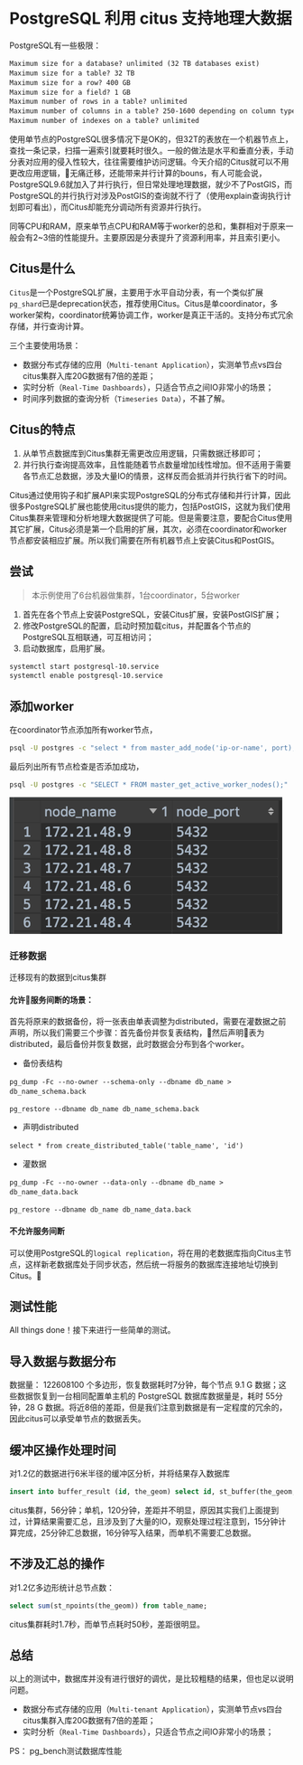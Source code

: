 # PostgreSQL 利用 citus 支持地理大数据

PostgreSQL有一些极限：

```txt
Maximum size for a database? unlimited (32 TB databases exist)
Maximum size for a table? 32 TB
Maximum size for a row? 400 GB
Maximum size for a field? 1 GB
Maximum number of rows in a table? unlimited
Maximum number of columns in a table? 250-1600 depending on column types
Maximum number of indexes on a table? unlimited
```

使用单节点的PostgreSQL很多情况下是OK的，但32T的表放在一个机器节点上，查找一条记录，扫描一遍索引就要耗时很久。一般的做法是水平和垂直分表，手动分表对应用的侵入性较大，往往需要维护访问逻辑。今天介绍的Citus就可以不用更改应用逻辑，无痛迁移，还能带来并行计算的bouns，有人可能会说，PostgreSQL9.6就加入了并行执行，但日常处理地理数据，就少不了PostGIS，而PostgreSQL的并行执行对涉及PostGIS的查询就不行了（使用explain查询执行计划即可看出），而Citus却能充分调动所有资源并行执行。

同等CPU和RAM，原来单节点CPU和RAM等于worker的总和，集群相对于原来一般会有2~3倍的性能提升。主要原因是分表提升了资源利用率，并且索引更小。

## Citus是什么

`Citus`是一个PostgreSQL扩展，主要用于水平自动分表，有一个类似扩展`pg_shard`已是deprecation状态，推荐使用Citus。Citus是单coordinator，多worker架构，coordinator统筹协调工作，worker是真正干活的。支持分布式冗余存储，并行查询计算。

三个主要使用场景：

- 数据分布式存储的应用（`Multi-tenant Application`），实测单节点vs四台citus集群入库20G数据有7倍的差距；
- 实时分析（`Real-Time Dashboards`），只适合节点之间IO非常小的场景；
- 时间序列数据的查询分析（`Timeseries Data`），不甚了解。

## Citus的特点

1. 从单节点数据库到Citus集群无需更改应用逻辑，只需数据迁移即可；
2. 并行执行查询提高效率，且性能随着节点数量增加线性增加。但不适用于需要各节点汇总数据，涉及大量IO的情景，这样反而会抵消并行执行省下的时间。

Citus通过使用钩子和扩展API来实现PostgreSQL的分布式存储和并行计算，因此很多PostgreSQL扩展也能使用citus提供的能力，包括PostGIS，这就为我们使用Citus集群来管理和分析地理大数据提供了可能。但是需要注意，要配合Citus使用其它扩展，Citus必须是第一个启用的扩展，其次，必须在coordinator和worker节点都安装相应扩展。所以我们需要在所有机器节点上安装Citus和PostGIS。

## 尝试

> 本示例使用了6台机器做集群，1台coordinator，5台worker

1. 首先在各个节点上安装PostgreSQL，安装Citus扩展，安装PostGIS扩展；
2. 修改PostgreSQL的配置，启动时预加载citus，并配置各个节点的PostgreSQL互相联通，可互相访问；
3. 启动数据库，启用扩展。

```sh
systemctl start postgresql-10.service
systemctl enable postgresql-10.service
```

## 添加worker

在coordinator节点添加所有worker节点，

```sh
psql -U postgres -c "select * from master_add_node('ip-or-name', port);"
```

最后列出所有节点检查是否添加成功，

```sh
psql -U postgres -c "SELECT * FROM master_get_active_worker_nodes();"
```

![所有worker节点](./image/citus-01.png)

### 迁移数据

迁移现有的数据到citus集群

#### 允许服务间断的场景：

首先将原来的数据备份，将一张表由单表调整为distributed，需要在灌数据之前声明，所以我们需要三个步骤：首先备份并恢复表结构，然后声明表为distributed，最后备份并恢复数据，此时数据会分布到各个worker。

- 备份表结构

`pg_dump -Fc --no-owner --schema-only --dbname db_name > db_name_schema.back`

`pg_restore --dbname db_name db_name_schema.back`

- 声明distributed

`select * from create_distributed_table('table_name', 'id')`

- 灌数据

`pg_dump -Fc --no-owner --data-only --dbname db_name > db_name_data.back`

`pg_restore --dbname db_name db_name_data.back`

#### 不允许服务间断

可以使用PostgreSQL的`logical replication`，将在用的老数据库指向Citus主节点，这样新老数据库处于同步状态，然后统一将服务的数据库连接地址切换到Citus。

## 测试性能

All things done！接下来进行一些简单的测试。

## 导入数据与数据分布

数据量： 122608100 个多边形，恢复数据耗时7分钟，每个节点 9.1 G 数据；这些数据恢复到一台相同配置单主机的 PostgreSQL 数据库数据量是，耗时 55分钟，28 G 数据。将近8倍的差距，但是我们注意到数据是有一定程度的冗余的，因此citus可以承受单节点的数据丢失。

## 缓冲区操作处理时间

对1.2亿的数据进行6米半径的缓冲区分析，并将结果存入数据库

```sql
insert into buffer_result (id, the_geom) select id, st_buffer(the_geom, 6) as the_geom from table_name;
```

citus集群，56分钟；单机，120分钟，差距并不明显，原因其实我们上面提到过，计算结果需要汇总，且涉及到了大量的IO，观察处理过程注意到，15分钟计算完成，25分钟汇总数据，16分钟写入结果，而单机不需要汇总数据。

## 不涉及汇总的操作

对1.2亿多边形统计总节点数：

```sql
select sum(st_npoints(the_geom)) from table_name;
```

citus集群耗时1.7秒，而单节点耗时50秒，差距很明显。

## 总结

以上的测试中，数据库并没有进行很好的调优，是比较粗糙的结果，但也足以说明问题。

- 数据分布式存储的应用（`Multi-tenant Application`），实测单节点vs四台citus集群入库20G数据有7倍的差距；
- 实时分析（`Real-Time Dashboards`），只适合节点之间IO非常小的场景；

PS：
pg_bench测试数据库性能